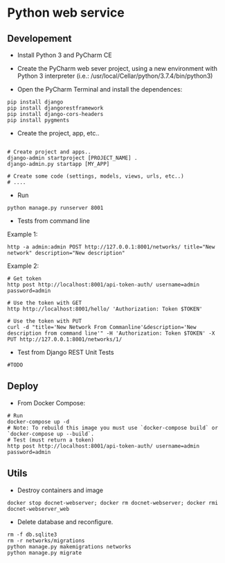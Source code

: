 # Python web service

## Developement

* Install Python 3 and PyCharm CE 

* Create the PyCharm web sever project, using a new environment with Python 3 interpreter (i.e.: /usr/local/Cellar/python/3.7.4/bin/python3)

* Open the PyCharm Terminal and install the dependences:

```
pip install django
pip install djangorestframework
pip install django-cors-headers
pip install pygments

```

* Create the project, app, etc..
```

# Create project and apps..
django-admin startproject [PROJECT_NAME] .
django-admin.py startapp [MY_APP]

# Create some code (settings, models, views, urls, etc..)
# ....

```

* Run

```
python manage.py runserver 8001
```

* Tests from command line

Example 1: 

```
http -a admin:admin POST http://127.0.0.1:8001/networks/ title="New network" description="New description"
``` 
   
Example 2:

```
# Get token
http post http://localhost:8001/api-token-auth/ username=admin password=admin

# Use the token with GET
http http://localhost:8001/hello/ 'Authorization: Token $TOKEN'

# Use the token with PUT
curl -d "title='New Network From Commanline'&description='New description from command line'" -H 'Authorization: Token $TOKEN' -X PUT http://127.0.0.1:8001/networks/1/ 
```

* Test from Django REST Unit Tests
```
#TODO
```

## Deploy

* From Docker Compose:

```
# Run
docker-compose up -d
# Note: To rebuild this image you must use `docker-compose build` or `docker-compose up --build`.
# Test (must return a token)
http post http://localhost:8001/api-token-auth/ username=admin password=admin
```

## Utils

* Destroy containers and image

```
docker stop docnet-webserver; docker rm docnet-webserver; docker rmi docnet-webserver_web
```

* Delete database and reconfigure.

```
rm -f db.sqlite3
rm -r networks/migrations
python manage.py makemigrations networks
python manage.py migrate
```